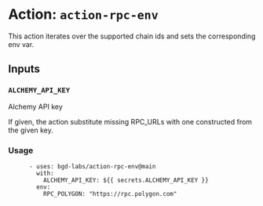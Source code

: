 # Action: `action-rpc-env`

This action iterates over the supported chain ids and sets the corresponding env var.

## Inputs

### `ALCHEMY_API_KEY`

Alchemy API key

If given, the action substitute missing RPC_URLs with one constructed from the given key.

### Usage

```
      - uses: bgd-labs/action-rpc-env@main
        with:
          ALCHEMY_API_KEY: ${{ secrets.ALCHEMY_API_KEY }}
        env:
          RPC_POLYGON: "https://rpc.polygon.com"
```
